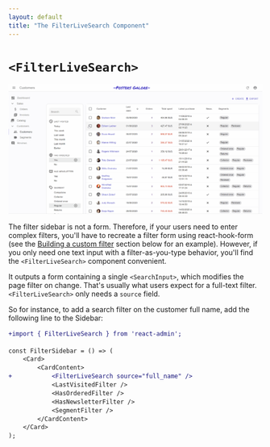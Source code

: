 ```yaml
---
layout: default
title: "The FilterLiveSearch Component"
---
```


# `<FilterLiveSearch>`

![Filter Live Search](./img/filter-live-search.gif)

The filter sidebar is not a form. Therefore, if your users need to enter complex filters, you'll have to recreate a filter form using react-hook-form (see the [Building a custom filter](./FilteringTutorial.md#building-a-custom-filter) section below for an example). However, if you only need one text input with a filter-as-you-type behavior, you'll find the `<FilterLiveSearch>` component convenient.

It outputs a form containing a single `<SearchInput>`, which modifies the page filter on change. That's usually what users expect for a full-text filter. `<FilterLiveSearch>` only needs a `source` field.

So for instance, to add a search filter on the customer full name, add the following line to the Sidebar:

```diff
+import { FilterLiveSearch } from 'react-admin';

const FilterSidebar = () => (
    <Card>
        <CardContent>
+           <FilterLiveSearch source="full_name" />
            <LastVisitedFilter />
            <HasOrderedFilter />
            <HasNewsletterFilter />
            <SegmentFilter />
        </CardContent>
    </Card>
);
```
